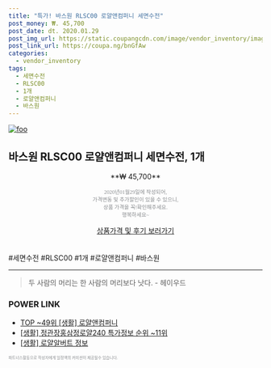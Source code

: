 ```yaml
--- 
title: "특가! 바스원 RLSC00 로얄앤컴퍼니 세면수전" 
post_money: ₩. 45,700 
post_date: dt. 2020.01.29 
post_img_url: https://static.coupangcdn.com/image/vendor_inventory/images/2017/12/15/14/5/05a812dd-37a7-4c67-8a97-029e4f71de31.jpg 
post_link_url: https://coupa.ng/bnGfAw 
categories: 
  - vendor_inventory 
tags: 
  - 세면수전 
  - RLSC00 
  - 1개 
  - 로얄앤컴퍼니 
  - 바스원 
--- 
```

[![foo](https://static.coupangcdn.com/image/vendor_inventory/images/2017/12/15/14/5/05a812dd-37a7-4c67-8a97-029e4f71de31.jpg)](https://coupa.ng/bnGfAw) 

## 바스원 RLSC00 로얄앤컴퍼니 세면수전, 1개 
<p style="text-align: center;">**₩ 45,700**</p> 
<p style="text-align: center;"><span style="color: #898c8f; font-family: Georgia,Times,serif; font-size: 0.75em;">2020년01월29일에 작성되어, <br>가격변동 및 추가할인이 있을 수 있으니,<br> 상품 가격을 꼭!확인해주세요.<br>행복하세요~</span> 
</p>	 
<div markdown="0" style="text-align: center;"><a href="https://coupa.ng/bnGfAw" class="btn btn--success">상품가격 및 후기 보러가기</a></div> 
<br><br> 
  #세면수전 #RLSC00 #1개 #로얄앤컴퍼니 #바스원 
<hr> 

> 두 사람의 머리는 한 사람의 머리보다 낫다. - 헤이우드 


### POWER LINK

* <a href="https://blog.naver.com/an0733/221789099650" target="_blank"> TOP ~49위 [생활] 로얄앤컴퍼니</a>
* <a href="https://blog.naver.com/sakai111/221777937367" target="_blank"> [생활] 정관장홍삼정로얄240 특가정보 순위 ~11위</a>
* <a href="https://blog.naver.com/santokki14/221764649913" target="_blank"> [생활] 로얄알버트 정보 </a>

<span style="color: #898c8f; font-family: Georgia,Times,serif; font-size: 0.55em;">파트너스활동으로 작성자에게 일정액의 커미션이 제공될수 있습니다.</span> 
